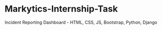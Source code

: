 # Markytics-Internship-Task
Incident Reporting Dashboard - HTML, CSS, JS, Bootstrap, Python, Django
